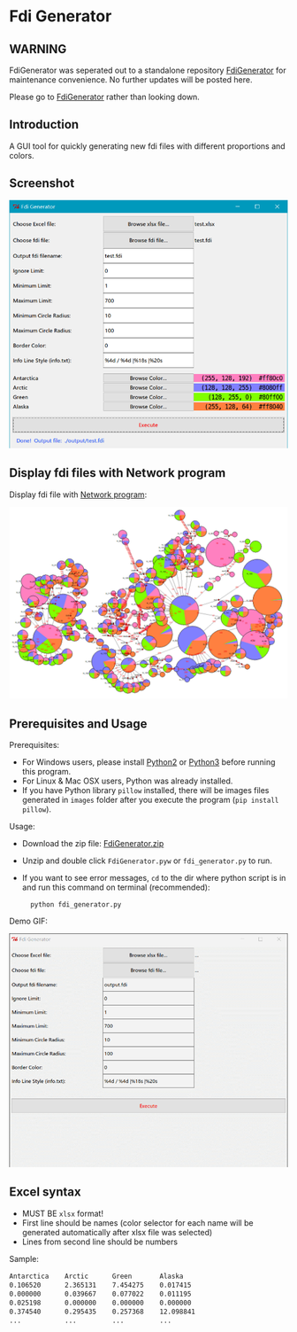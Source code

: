 Fdi Generator
=============

WARNING
-------

FdiGenerator was seperated out to a standalone repository [FdiGenerator](https://github.com/zxjsdp/FdiGenerator) for maintenance convenience. No further updates will be posted here.

Please go to [FdiGenerator](https://github.com/zxjsdp/FdiGenerator) rather than looking down.

Introduction
------------

A GUI tool for quickly generating new fdi files with different proportions and colors.


Screenshot
----------

![Fdi Generator](resources/fdi_generator.png)

Display fdi files with Network program
--------------------------------------

Display fdi file with [Network program](http://www.fluxus-engineering.com/sharenet.htm):

![Display fdi file with Network](resources/display_fdi_with_network.png)

Prerequisites and Usage
-----------------------

Prerequisites:

- For Windows users, please install [Python2](https://www.python.org/downloads/) or [Python3](https://www.python.org/downloads/) before running this program.
- For Linux & Mac OSX users, Python was already installed.
- If you have Python library `pillow` installed, there will be images files generated in `images` folder after you execute the program (`pip install pillow`).

Usage:

- Download the zip file: [FdiGenerator.zip](https://github.com/zxjsdp/bioinfo-scripts/raw/master/Haplotype_Related/FdiGenerator/FdiGenerator.zip)
- Unzip and double click `FdiGenerator.pyw` or `fdi_generator.py` to run.
- If you want to see error messages, `cd` to the dir where python script is in and run this command on terminal (recommended):

        python fdi_generator.py

Demo GIF:

![FdiGenerator GIF](resources/FdiGenerator.gif)

Excel syntax
-------------

- MUST BE `xlsx` format!
- First line should be names (color selector for each name will be generated automatically after xlsx file was selected)
- Lines from second line should be numbers

Sample:

    Antarctica    Arctic      Green       Alaska
    0.106520      2.365131    7.454275    0.017415
    0.000000      0.039667    0.077022    0.011195
    0.025198      0.000000    0.000000    0.000000
    0.374540      0.295435    0.257368    12.098841
    ...           ...         ...         ...
